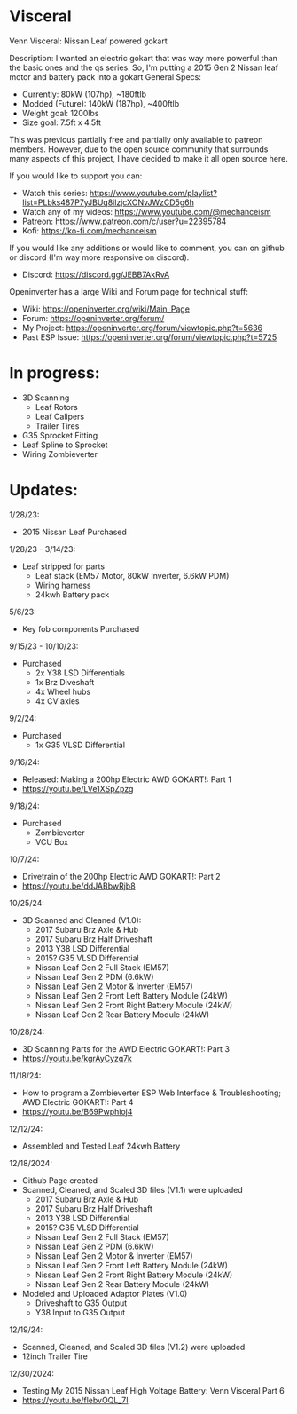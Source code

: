 # Visceral
Venn Visceral: Nissan Leaf powered gokart

Description: I wanted an electric gokart that was way more powerful than the basic ones and the qs series.
So, I'm putting a 2015 Gen 2 Nissan leaf motor and battery pack into a gokart
General Specs:
- Currently: 80kW (107hp), ~180ftlb
- Modded (Future): 140kW (187hp), ~400ftlb
- Weight goal: 1200lbs
- Size goal: 7.5ft x 4.5ft

This was previous partially free and partially only available to patreon members.
However, due to the open source community that surrounds many aspects of this project, I have decided to make it all open source here.

If you would like to support you can:
- Watch this series: https://www.youtube.com/playlist?list=PLbks487P7yJBUq8ilzjcXONvJWzCD5g6h
- Watch any of my videos: https://www.youtube.com/@mechanceism
- Patreon: https://www.patreon.com/c/user?u=22395784
- Kofi: https://ko-fi.com/mechanceism

If you would like any additions or would like to comment, you can on github or discord (I'm way more responsive on discord).
- Discord: https://discord.gg/JEBB7AkRvA

Openinverter has a large Wiki and Forum page for technical stuff:
- Wiki: https://openinverter.org/wiki/Main_Page
- Forum: https://openinverter.org/forum/
- My Project: https://openinverter.org/forum/viewtopic.php?t=5636
- Past ESP Issue: https://openinverter.org/forum/viewtopic.php?t=5725

# In progress:
- 3D Scanning
    - Leaf Rotors
    - Leaf Calipers
    - Trailer Tires
- G35 Sprocket Fitting
- Leaf Spline to Sprocket
- Wiring Zombieverter

# Updates:
1/28/23:
- 2015 Nissan Leaf Purchased

1/28/23 - 3/14/23:
- Leaf stripped for parts
  - Leaf stack (EM57 Motor, 80kW Inverter, 6.6kW PDM)
  - Wiring harness
  - 24kwh Battery pack

5/6/23:
- Key fob components Purchased

9/15/23 - 10/10/23:
- Purchased
  - 2x Y38 LSD Differentials
  - 1x Brz Diveshaft
  - 4x Wheel hubs
  - 4x CV axles
 
9/2/24:
- Purchased
  - 1x G35 VLSD Differential
 
9/16/24:
- Released: Making a 200hp Electric AWD GOKART!: Part 1
- https://youtu.be/LVe1XSpZpzg

9/18/24:
- Purchased
  - Zombieverter
  - VCU Box

10/7/24:
- Drivetrain of the 200hp Electric AWD GOKART!: Part 2
- https://youtu.be/ddJABbwRjb8

10/25/24:
- 3D Scanned and Cleaned (V1.0): 
  - 2017 Subaru Brz Axle & Hub
  - 2017 Subaru Brz Half Driveshaft
  - 2013 Y38 LSD Differential
  - 2015? G35 VLSD Differential
  - Nissan Leaf Gen 2 Full Stack (EM57)
  - Nissan Leaf Gen 2 PDM (6.6kW)
  - Nissan Leaf Gen 2 Motor & Inverter (EM57)
  - Nissan Leaf Gen 2 Front Left Battery Module (24kW)
  - Nissan Leaf Gen 2 Front Right Battery Module (24kW)
  - Nissan Leaf Gen 2 Rear Battery Module (24kW)

10/28/24:
- 3D Scanning Parts for the AWD Electric GOKART!: Part 3
- https://youtu.be/kgrAyCyzq7k

11/18/24:
- How to program a Zombieverter ESP Web Interface & Troubleshooting; AWD Electric GOKART!: Part 4
- https://youtu.be/B69Pwphioj4

12/12/24:
- Assembled and Tested Leaf 24kwh Battery

12/18/2024:
- Github Page created
- Scanned, Cleaned, and Scaled 3D files (V1.1) were uploaded
  - 2017 Subaru Brz Axle & Hub
  - 2017 Subaru Brz Half Driveshaft
  - 2013 Y38 LSD Differential
  - 2015? G35 VLSD Differential
  - Nissan Leaf Gen 2 Full Stack (EM57)
  - Nissan Leaf Gen 2 PDM (6.6kW)
  - Nissan Leaf Gen 2 Motor & Inverter (EM57)
  - Nissan Leaf Gen 2 Front Left Battery Module (24kW)
  - Nissan Leaf Gen 2 Front Right Battery Module (24kW)
  - Nissan Leaf Gen 2 Rear Battery Module (24kW)
- Modeled and Uploaded Adaptor Plates (V1.0)
  - Driveshaft to G35 Output
  - Y38 Input to G35 Output

12/19/24:
- Scanned, Cleaned, and Scaled 3D files (V1.2) were uploaded
- 12inch Trailer Tire
 
12/30/2024:
- Testing My 2015 Nissan Leaf High Voltage Battery: Venn Visceral Part 6
- https://youtu.be/flebvOQL_7I
